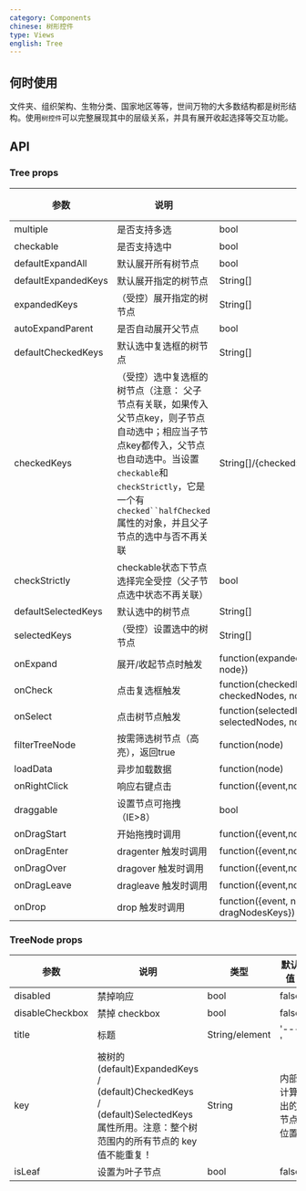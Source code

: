 ```yaml
---
category: Components
chinese: 树形控件
type: Views
english: Tree
---
```


## 何时使用

文件夹、组织架构、生物分类、国家地区等等，世间万物的大多数结构都是树形结构。使用`树控件`可以完整展现其中的层级关系，并具有展开收起选择等交互功能。

## API

### Tree props

| 参数       | 说明                                      | 类型       | 默认值 |
|-----------|------------------------------------------|------------|--------|
|multiple | 是否支持多选 | bool | false |
|checkable | 是否支持选中 | bool   | false    |
|defaultExpandAll | 默认展开所有树节点 | bool | false |
|defaultExpandedKeys | 默认展开指定的树节点 | String[] | [] |
|expandedKeys | （受控）展开指定的树节点 | String[] | [] |
|autoExpandParent | 是否自动展开父节点 | bool | true |
|defaultCheckedKeys | 默认选中复选框的树节点 | String[] | [] |
|checkedKeys | （受控）选中复选框的树节点（注意： 父子节点有关联，如果传入父节点key，则子节点自动选中；相应当子节点key都传入，父节点也自动选中。当设置`checkable`和`checkStrictly`，它是一个有`checked``halfChecked`属性的对象，并且父子节点的选中与否不再关联 | String[]/{checked:Array<String>,halfChecked:Array<String>} | [] |
|checkStrictly| checkable状态下节点选择完全受控（父子节点选中状态不再关联）| bool | false |
|defaultSelectedKeys | 默认选中的树节点 | String[] | [] |
|selectedKeys | （受控）设置选中的树节点 | String[] | - |
|onExpand | 展开/收起节点时触发 | function(expandedKeys, {expanded: bool, node}) | - |
|onCheck | 点击复选框触发 | function(checkedKeys, e:{checked: bool, checkedNodes, node, event}) | - |
|onSelect | 点击树节点触发 | function(selectedKeys, e:{selected: bool, selectedNodes, node, event}) | - |
|filterTreeNode | 按需筛选树节点（高亮），返回true | function(node) | - |
|loadData | 异步加载数据 | function(node)| - |
|onRightClick | 响应右键点击 | function({event,node}) | - |
|draggable | 设置节点可拖拽（IE>8） | bool | false |
|onDragStart | 开始拖拽时调用 | function({event,node}) | - |
|onDragEnter | dragenter 触发时调用 | function({event,node,expandedKeys}) | - |
|onDragOver | dragover 触发时调用 | function({event,node}) | - |
|onDragLeave | dragleave 触发时调用 | function({event,node}) | - |
|onDrop | drop 触发时调用 | function({event, node, dragNode, dragNodesKeys}) | - |

### TreeNode props

| 参数       | 说明                                      | 类型       | 默认值 |
|-----------|------------------------------------------|------------|--------|
|disabled | 禁掉响应 | bool | false |
|disableCheckbox | 禁掉 checkbox | bool | false |
|title | 标题 | String/element | '---' |
|key | 被树的 (default)ExpandedKeys / (default)CheckedKeys / (default)SelectedKeys 属性所用。注意：整个树范围内的所有节点的 key 值不能重复！ | String | 内部计算出的节点位置 |
|isLeaf | 设置为叶子节点 | bool | false |
